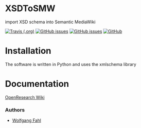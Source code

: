 # XSDToSMW
import XSD schema into Semantic MediaWiki

[![Travis (.org)](https://img.shields.io/travis/WolfgangFahl/XSDSMW.svg)](https://travis-ci.org/WolfgangFahl/XSDToSMW)
[![GitHub issues](https://img.shields.io/github/issues/WolfgangFahl/XSDToSMW.svg)](https://github.com/WolfgangFahl/XSDToSMW/issues)
[![GitHub issues](https://img.shields.io/github/issues-closed/WolfgangFahl/XSDToSMW.svg)](https://github.com/WolfgangFahl/XSDToSMW/issues/?q=is%3Aissue+is%3Aclosed)
[![GitHub](https://img.shields.io/github/license/WolfgangFahl/XSDToSMW.svg)](https://opensource.org/licenses/Apache)

# Installation
The software is written in Python and uses the xmlschema library

# Documentation
[OpenResearch Wiki](https://www.openresearch.org/wiki/XSDToSMW)


### Authors
* [Wolfgang Fahl](http://www.bitplan.com/Wolfgang_Fahl)
